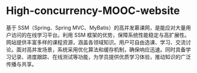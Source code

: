 # High-concurrency-MOOC-website
基于 SSM（Spring、Spring MVC、MyBatis）的高并发慕课网，是能应对大量用户访问的在线学习平台。利用 SSM 框架的优势，保障系统性能稳定与高扩展性。网站提供丰富多样的课程资源，涵盖各领域知识。用户可自由选课、学习、交流讨论。面对高并发场景，系统采用优化算法和缓存机制，确保响应迅速。同时具备学习记录、进度跟踪、在线测试等功能，为学员提供优质学习体验，推动知识的广泛传播与共享。 
